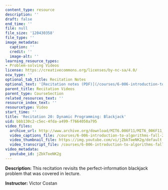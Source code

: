 ```yaml
---
content_type: resource
description: ''
draft: false
end_time: ''
file: null
file_size: '120430358'
file_type: ''
image_metadata:
  caption: ''
  credit: ''
  image-alt: ''
learning_resource_types:
- Problem-solving Videos
license: https://creativecommons.org/licenses/by-nc-sa/4.0/
ocw_type: ''
optional_tab_title: Recitation Notes
optional_text: '[Recitation notes (PDF)](/courses/6-006-introduction-to-algorithms-fall-2011/resources/mit6_006f11_rec20)'
parent_title: Recitation Videos
parent_type: CourseSection
related_resources_text: ''
resource_index_text: ''
resourcetype: Video
start_time: ''
title: 'Recitation 20: Dynamic Programming: Blackjack'
uid: bbb130c2-c5ec-4fda-a499-f7664050a795
video_files:
  archive_url: http://www.archive.org/download/MIT6.006F11/MIT6_006F11_rec20_300k.mp4
  video_captions_file: /courses/6-006-introduction-to-algorithms-fall-2011/0cdea80f9eb857d7b8b760957d7d4436_jZbkToeNK2g.vtt
  video_thumbnail_file: https://img.youtube.com/vi/jZbkToeNK2g/default.jpg
  video_transcript_file: /courses/6-006-introduction-to-algorithms-fall-2011/3d4c27675265e0f65f1cd4596b3f9c14_jZbkToeNK2g.pdf
video_metadata:
  youtube_id: jZbkToeNK2g
---
```

**Description:** This recitation revisits the perfect-information blackjack problem that was covered in lecture.

**Instructor:** Victor Costan
